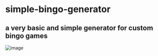 # simple-bingo-generator
## a very basic and simple generator for custom bingo games

![image](https://github.com/user-attachments/assets/f1eaf9c1-a0a1-490c-b51b-50cd867c46c1)


